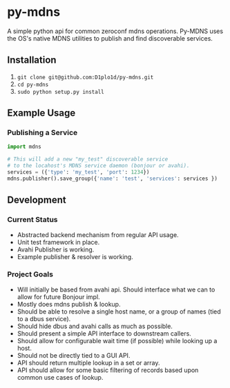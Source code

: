 # py-mdns
A simple python api for common zeroconf mdns operations. Py-MDNS uses the OS's native MDNS utilities to publish and find discoverable services.

## Installation

1. `git clone git@github.com:D1plo1d/py-mdns.git`
2. `cd py-mdns`
3. `sudo python setup.py install`


## Example Usage

### Publishing a Service

```python
import mdns

# This will add a new "my_test" discoverable service
# to the locahost's MDNS service daemon (bonjour or avahi).
services = ({'type': 'my_test', 'port': 1234})
mdns.publisher().save_group({'name': 'test', 'services': services })
```


## Development

### Current Status
  - Abstracted backend mechanism from regular API usage.
  - Unit test framework in place.
  - Avahi Publisher is working.
  - Example publisher & resolver is working.

### Project Goals
  - Will initially be based from avahi api. Should
    interface what we can to allow for future Bonjour impl.
  - Mostly does mdns publish & lookup.
  - Should be able to resolve a single host name, or a group of names
    (tied to a dbus service).
  - Should hide dbus and avahi calls as much as possible.
  - Should present a simple API interface to downstream callers.
  - Should allow for configurable wait time (if possible) while
    looking up a host.
  - Should not be directly tied to a GUI API.
  - API should return multiple lookup in a set or array.
  - API should allow for some basic filtering of records based upon
    common use cases of lookup.
